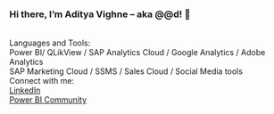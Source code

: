 ### Hi there, I’m Aditya Vighne – aka @@d! 👋
<br />
Languages and Tools:<br />
Power BI/ QLikView / SAP Analytics Cloud / Google Analytics / Adobe Analytics <br />
SAP Marketing Cloud / SSMS / Sales Cloud / Social Media tools
<br />
Connect with me:<br />
<a href="https://www.linkedin.com/in/adityavighne/">LinkedIn</a><br />
<a href="https://community.powerbi.com/t5/user/viewprofilepage/user-id/37290">Power BI Community</a><br />
